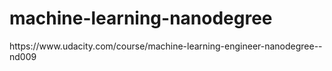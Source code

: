 # machine-learning-nanodegree
<p>https://www.udacity.com/course/machine-learning-engineer-nanodegree--nd009</p>
